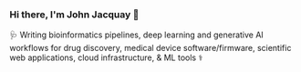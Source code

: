 ### Hi there, I'm John Jacquay 👋

🩺 Writing bioinformatics pipelines, deep learning and generative AI workflows for drug discovery, medical device software/firmware, scientific web applications, cloud infrastructure, & ML tools ⚕️
